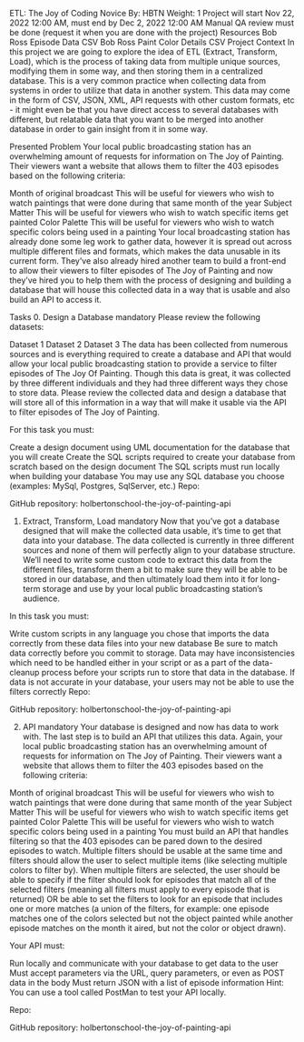 ETL: The Joy of Coding
 Novice
 By: HBTN
 Weight: 1
 Project will start Nov 22, 2022 12:00 AM, must end by Dec 2, 2022 12:00 AM
 Manual QA review must be done (request it when you are done with the project)
Resources
Bob Ross Episode Data CSV
Bob Ross Paint Color Details CSV
Project Context
In this project we are going to explore the idea of ETL (Extract, Transform, Load), which is the process of taking data from multiple unique sources, modifying them in some way, and then storing them in a centralized database. This is a very common practice when collecting data from systems in order to utilize that data in another system. This data may come in the form of CSV, JSON, XML, API requests with other custom formats, etc - it might even be that you have direct access to several databases with different, but relatable data that you want to be merged into another database in order to gain insight from it in some way.

Presented Problem
Your local public broadcasting station has an overwhelming amount of requests for information on The Joy of Painting. Their viewers want a website that allows them to filter the 403 episodes based on the following criteria:

Month of original broadcast
This will be useful for viewers who wish to watch paintings that were done during that same month of the year
Subject Matter
This will be useful for viewers who wish to watch specific items get painted
Color Palette
This will be useful for viewers who wish to watch specific colors being used in a painting
Your local broadcasting station has already done some leg work to gather data, however it is spread out across multiple different files and formats, which makes the data unusable in its current form. They’ve also already hired another team to build a front-end to allow their viewers to filter episodes of The Joy of Painting and now they’ve hired you to help them with the process of designing and building a database that will house this collected data in a way that is usable and also build an API to access it.

Tasks
0. Design a Database
mandatory
Please review the following datasets:

Dataset 1
Dataset 2
Dataset 3
The data has been collected from numerous sources and is everything required to create a database and API that would allow your local public broadcasting station to provide a service to filter episodes of The Joy Of Painting. Though this data is great, it was collected by three different individuals and they had three different ways they chose to store data. Please review the collected data and design a database that will store all of this information in a way that will make it usable via the API to filter episodes of The Joy of Painting.

For this task you must:

Create a design document using UML documentation for the database that you will create
Create the SQL scripts required to create your database from scratch based on the design document
The SQL scripts must run locally when building your database
You may use any SQL database you choose (examples: MySql, Postgres, SqlServer, etc.)
Repo:

GitHub repository: holbertonschool-the-joy-of-painting-api
 
1. Extract, Transform, Load
mandatory
Now that you’ve got a database designed that will make the collected data usable, it’s time to get that data into your database. The data collected is currently in three different sources and none of them will perfectly align to your database structure. We’ll need to write some custom code to extract this data from the different files, transform them a bit to make sure they will be able to be stored in our database, and then ultimately load them into it for long-term storage and use by your local public broadcasting station’s audience.

In this task you must:

Write custom scripts in any language you chose that imports the data correctly from these data files into your new database
Be sure to match data correctly before you commit to storage.
Data may have inconsistencies which need to be handled either in your script or as a part of the data-cleanup process before your scripts run to store that data in the database.
If data is not accurate in your database, your users may not be able to use the filters correctly
Repo:

GitHub repository: holbertonschool-the-joy-of-painting-api
 
2. API
mandatory
Your database is designed and now has data to work with. The last step is to build an API that utilizes this data. Again, your local public broadcasting station has an overwhelming amount of requests for information on The Joy of Painting. Their viewers want a website that allows them to filter the 403 episodes based on the following criteria:

Month of original broadcast
This will be useful for viewers who wish to watch paintings that were done during that same month of the year
Subject Matter
This will be useful for viewers who wish to watch specific items get painted
Color Palette
This will be useful for viewers who wish to watch specific colors being used in a painting
You must build an API that handles filtering so that the 403 episodes can be pared down to the desired episodes to watch. Multiple filters should be usable at the same time and filters should allow the user to select multiple items (like selecting multiple colors to filter by). When multiple filters are selected, the user should be able to specify if the filter should look for episodes that match all of the selected filters (meaning all filters must apply to every episode that is returned) OR be able to set the filters to look for an episode that includes one or more matches (a union of the filters, for example: one episode matches one of the colors selected but not the object painted while another episode matches on the month it aired, but not the color or object drawn).

Your API must:

Run locally and communicate with your database to get data to the user
Must accept parameters via the URL, query parameters, or even as POST data in the body
Must return JSON with a list of episode information
Hint: You can use a tool called PostMan to test your API locally.

Repo:

GitHub repository: holbertonschool-the-joy-of-painting-api
